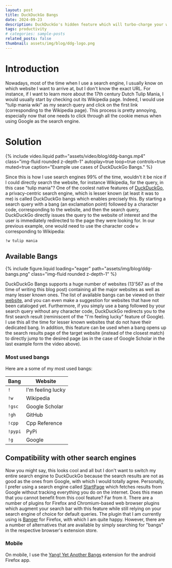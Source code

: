 ```yaml
---
layout: post
title: DuckDuckGo Bangs
date: 2024-09-23
description: DuckDuckGo's hidden feature which will turbo-charge your web searching
tags: productivity
# categories: sample-posts
related_posts: false
thumbnail: assets/img/blog/ddg-logo.png
---
```


# Introduction

Nowadays, most of the time when I use a search engine, I usually know on which website I want to arrive at, but I don't know the exact URL. For instance, if I want to learn more about the 17th century Dutch Tulip Mania, I would usually start by checking out its Wikipedia page. Indeed, I would use "tulip mania wiki" as my search query and click on the first link (corresponding to the Wikipedia page). This process is pretty annoying, especially now that one needs to click through all the cookie menus when using Google as the search engine.

# Solution

{% include video.liquid path="assets/video/blog/ddg-bangs.mp4" class="img-fluid rounded z-depth-1" autoplay=true loop=true controls=true muted=true caption="Example use cases of DuckDuckGo Bangs." %}

Since this is how I use search engines 99% of the time, wouldn't it be nice if I could directly search the website, for instance Wikipedia, for the query, in this case "tulip mania"? One of the coolest native features of [DuckDuckGo](https://duckduckgo.com/), a privacy-centric search engine, which is lesser known (at least it was to me) is called DuckDuckGo bangs which enables precisely this. By starting a search query with a bang (an exclamation point) followed by a character code, corresponding to the website, and then the search query, DuckDuckGo directly issues the query to the website of interest and the user is immediately redirected to the page they were looking for. In our previous example, one would need to use the character code `w` corresponding to Wikipedia:

```text
!w tulip mania
```

## Available Bangs

{% include figure.liquid loading="eager" path="assets/img/blog/ddg-bangs.png" class="img-fluid rounded z-depth-1" %}

DuckDuckGo Bangs supports a huge number of websites (13'567 as of the time of writing this blog post) containing all the major websites as well as many lesser known ones. The list of available bangs can be viewed on their [website](https://duckduckgo.com/bangs), and you can even make a suggestion for websites that have not been cataloged yet. Furthermore, if you simply use a bang followed by your search query without any character code, DuckDuckGo redirects you to the first search result (reminiscent of the "I'm feeling lucky" feature of Google). I use this all the time for lesser known websites that do not have their dedicated bang. In addition, this feature can be used when a bang opens up the search results page of the target website (instead of the closest match) to directly jump to the desired page (as in the case of Google Scholar in the last example form the video above).

### Most used bangs

Here are a some of my most used bangs:

| Bang    | Website           |
| ------- | ----------------- |
| `!`     | I'm feeling lucky |
| `!w`    | Wikipedia         |
| `!gsc`  | Google Scholar    |
| `!gh`   | GitHub            |
| `!cpp`  | Cpp Reference     |
| `!pypi` | PyPi              |
| `!g`    | Google            |

## Compatibility with other search engines

Now you might say, this looks cool and all but I don't want to switch my entire search engine to DuckDuckGo because the search results are not as good as the ones from Google, with which I would totally agree. Personally, I prefer using a search engine called [StartPage](https://www.startpage.com/) which fetches results from Google without tracking everything you do on the internet. Does this mean that you cannot benefit from this cool feature? Far from it. There are a number of plugins for Firefox and Chromium-based web browser plugins which augment your search bar with this feature while still relying on your search engine of choice for default queries. The plugin that I am currently using is [Banger](https://addons.mozilla.org/en-US/firefox/addon/banger/) for Firefox, with which I am quite happy. However, there are a number of alternatives that are available by simply searching for "bangs" in the respective browser's extension store.

### Mobile

On mobile, I use the [Yang! Yet Another Bangs](https://addons.mozilla.org/en-US/firefox/addon/yang-addon/) extension for the android Firefox app.
